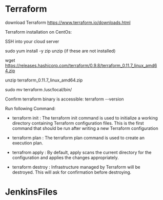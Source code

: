 # Terraform
download Terraform
https://www.terraform.io/downloads.html

Terraform installation on CentOs:

SSH into your cloud server

sudo yum install -y zip unzip (if these are not installed)

wget https://releases.hashicorp.com/terraform/0.9.8/terraform_0.11.7_linux_amd64.zip

unzip terraform_0.11.7_linux_amd64.zip

sudo mv terraform /usr/local/bin/

Confirm terraform binary is accessible: terraform --version

Run following Command:

* terraform init : The terraform init command is used to initialize a working directory containing Terraform configuration files. This is the first command that should be run after writing a new Terraform configuration

* terraform plan : The terraform plan command is used to create an execution plan.

* terrafrom apply : By default, apply scans the current directory for the configuration and applies the changes appropriately.

* terraform destroy : Infrastructure managed by Terraform will be destroyed. This will ask for confirmation before destroying.
# JenkinsFiles
